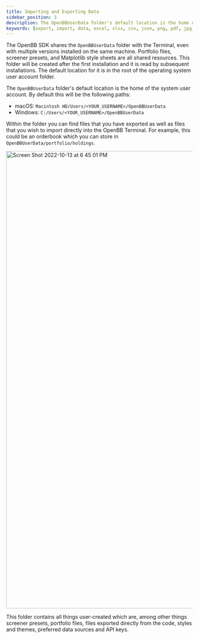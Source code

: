 ```yaml
---
title: Importing and Exporting Data
sidebar_position: 3
description: The OpenBBUserData folder's default location is the home of the system user account. By default this will be the following paths. Within the folder you can find files that you have exported as well as files that you wish to import directly into the OpenBB Terminal. For example, this could be an orderbook which you can store in OpenBBUserData/portfolio/holdings.
keywords: [export, import, data, excel, xlsx, csv, json, png, pdf, jpg, openbbuserdata, where is data exported, market data, financial data, free, openbb sdk]
---
```


The OpenBB SDK shares the `OpenBBUserData` folder with the Terminal, even with multiple versions installed on the same machine. Portfolio files, screener presets, and Matplotlib style sheets are all shared resources. This folder will be created after the first installation and it is read by subsequent installations. The default location for it is in the root of the operating system user account folder.

The `OpenBBUserData` folder's default location is the home of the system user account. By default this will be the following paths:
- macOS: `Macintosh HD/Users/<YOUR_USERNAME>/OpenBBUserData`
- Windows: `C:/Users/<YOUR_USERNAME>/OpenBBUserData`

Within the folder you can find files that you have exported as well as files that you wish to import directly into the OpenBB Terminal. For example, this could be an orderbook which you can store in `OpenBBUserData/portfolio/holdings`.

<img width="1231" alt="Screen Shot 2022-10-13 at 6 45 01 PM" src="https://user-images.githubusercontent.com/85772166/195742985-19f0e420-d8f7-4fea-a145-a0243b8f2ddc.png"></img>

This folder contains all things user-created which are, among other things screener presets, portfolio files, files exported directly from the code, styles and themes, preferred data sources and API keys.
